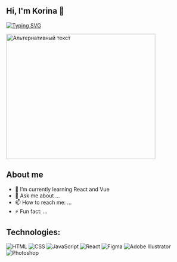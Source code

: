 ## Hi, I'm Korina 👋
[![Typing SVG](https://readme-typing-svg.herokuapp.com?color=%2336BCF7&lines=I'm+a+frontend+developer)](https://git.io/typing-svg)

<img src="https://sun9-80.userapi.com/s/v1/ig2/NOgRJuiFGejyBJVkEWKGAcwg1-GgUTkZMHm9d6Igf03Fr7XBzRk99x9siSUgZrPnSfohVgXfACwOEP-oxJoWEZIu.jpg?quality=95&as=32x26,48x38,72x58,108x86,160x128,240x192,360x288,480x384,540x432,640x512,720x576,1080x864,1280x1024,1440x1152,2560x2048&from=bu&u=79qqwI-k-aKXrTCtX3t1iMVSkwVnmp_0weXVWaagelA&cs=807x646" alt="Альтернативный текст" width="400" height="335" />

## About me
- 🌱 I’m currently learning React and Vue
- 💬 Ask me about ...
- 📫 How to reach me: ...
- ⚡ Fun fact: ...


## Technologies:
![HTML](https://img.icons8.com/color/48/000000/html-5.png) 
![CSS](https://img.icons8.com/color/48/000000/css3.png) 
![JavaScript](https://img.icons8.com/color/48/000000/javascript.png) 
![React](https://img.icons8.com/color/48/000000/react-native.png) 
![Figma](https://img.icons8.com/color/48/000000/figma.png) 
![Adobe Illustrator](https://img.icons8.com/color/48/000000/adobe-illustrator.png) 
![Photoshop](https://img.icons8.com/color/48/000000/adobe-photoshop.png)
